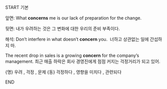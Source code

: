 START
기본

앞면:
What **concerns** me is our lack of preparation for the change.

뒷면:
내가 우려하는 것은 그 변화에 대한 우리의 준비 부족이다.

해석:
Don’t interfere in what doesn’t **concern** you. 
너하고 상관없는 일에 간섭하지 마.

The recent drop in sales is a growing **concern** for the company’s management.
최근 매출 하락은 회사 경영진에게 점점 커지는 걱정거리가 되고 있어.

{명} 우려 , 걱정 , 문제
{동} 걱정하다 , 영향을 미치다 , 관련되다
<!--ID: 1742872277852-->
END
